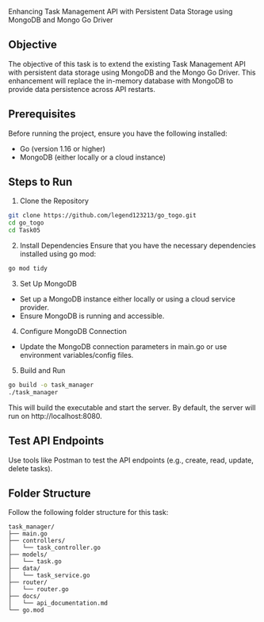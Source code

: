 Enhancing Task Management API with Persistent Data Storage using MongoDB and Mongo Go Driver
## Objective
The objective of this task is to extend the existing Task Management API with persistent data storage using MongoDB and the Mongo Go Driver. This enhancement will replace the in-memory database with MongoDB to provide data persistence across API restarts.

## Prerequisites
Before running the project, ensure you have the following installed:

- Go (version 1.16 or higher)
- MongoDB (either locally or a cloud instance)

## Steps to Run
1. Clone the Repository

```bash
git clone https://github.com/legend123213/go_togo.git
cd go_togo
cd Task05
```

2. Install Dependencies
Ensure that you have the necessary dependencies installed using go mod:

```bash
go mod tidy
```

3. Set Up MongoDB

- Set up a MongoDB instance either locally or using a cloud service provider.
- Ensure MongoDB is running and accessible.

4. Configure MongoDB Connection

- Update the MongoDB connection parameters in main.go or use environment variables/config files.

5. Build and Run

```bash
go build -o task_manager
./task_manager
```

This will build the executable and start the server. By default, the server will run on http://localhost:8080.

## Test API Endpoints
Use tools like Postman to test the API endpoints (e.g., create, read, update, delete tasks).

## Folder Structure
Follow the following folder structure for this task:

```
task_manager/
├── main.go
├── controllers/
│   └── task_controller.go
├── models/
│   └── task.go
├── data/
│   └── task_service.go
├── router/
│   └── router.go
├── docs/
│   └── api_documentation.md
└── go.mod
```
